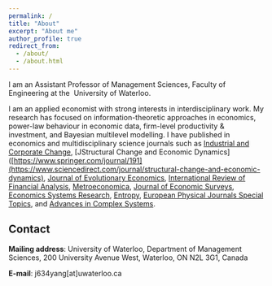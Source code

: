 ```yaml
---
permalink: /
title: "About"
excerpt: "About me"
author_profile: true
redirect_from: 
  - /about/
  - /about.html
---
```


I am an Assistant Professor of Management Sciences, Faculty of Engineering at the  University of Waterloo. 

I am an applied economist with strong interests in interdisciplinary work. My research has focused on information-theoretic approaches in economics, power-law behaviour in economic data, firm-level productivity & investment, and Bayesian multilevel modelling. I have published in economics and multidisciplinary science journals such as [Industrial and Corporate Change]([https://www.springer.com/journal/191](https://academic.oup.com/icc)), [JStructural Change and Economic Dynamics]([https://www.springer.com/journal/191](https://www.sciencedirect.com/journal/structural-change-and-economic-dynamics), [Journal of Evolutionary Economics](https://www.springer.com/journal/191), [International Review of Financial Analysis](https://www.sciencedirect.com/journal/international-review-of-financial-analysis), [Metroeconomica](https://onlinelibrary.wiley.com/journal/1467999x), [Journal of Economic Surveys](https://onlinelibrary.wiley.com/journal/14676419), [Economics Systems Research](https://www.tandfonline.com/toc/cesr20/current), [Entropy](https://www.mdpi.com/journal/entropy), [European Physical Journals Special Topics](https://www.springer.com/journal/11734), and [Advances in Complex Systems](https://www.worldscientific.com/worldscinet/acs).


Contact
------
**Mailing address**: University of Waterloo, Department of Management Sciences, 200 University Avenue West, Waterloo, ON   N2L 3G1, Canada

**E-mail**: j634yang[at]uwaterloo.ca
